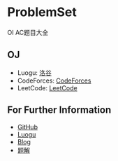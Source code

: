 # ProblemSet

OI AC题目大全

## OJ

- Luogu: [洛谷](https://luogu.com.cn)
- CodeForces: [CodeForces](https://codeforces.com/)
- LeetCode: [LeetCode](https://leetcode-cn.com)

## For Further Information

- [GitHub](https://github.com/aeilot)
- [Luogu](https://www.luogu.com.cn/user/288532)
- [Blog](https://aeilot.github.io)
- [题解](https://aeilot.github.io/categories/OI-刷题/)
